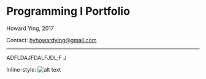# Programming I Portfolio
Howard Ying, 2017 

Contact: hyhowardying@gmail.com

---
ADFLDAJFDALFJDL;F J

Inline-style: 
![alt text](https://howardying.github.io/Programming1Portfolio/Images/pic.png "Logo Title Text 1")
